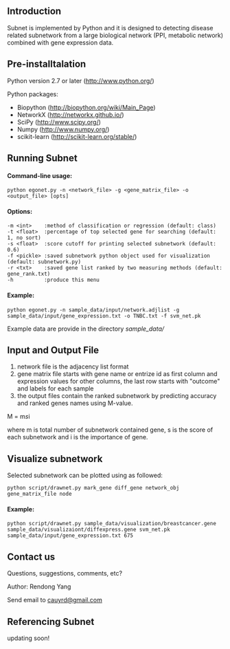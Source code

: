 Introduction
------------
Subnet is implemented by Python and it is designed to detecting disease related subnetwork from a large biological network (PPI, metabolic network) combined with gene expression data.

Pre-installtalation
-------------------
Python version 2.7 or later (http://www.python.org/)

Python packages:

* Biopython (http://biopython.org/wiki/Main_Page)
* NetworkX (http://networkx.github.io/)
* SciPy (http://www.scipy.org/)
* Numpy (http://www.numpy.org/)
* scikit-learn (http://scikit-learn.org/stable/)

Running Subnet
------------------
#### Command-line usage:
    python egonet.py -n <network_file> -g <gene_matrix_file> -o <output_file> [opts]
#### Options:
	-m <int>	:method of classification or regression (default: class)
	-t <float>	:percentage of top selected gene for searching (default: 1, no sort)
	-s <float>	:score cutoff for printing selected subnetwork (default: 0.6)
	-f <pickle>	:saved subnetwork python object used for visualization (default: subnetwork.py)
	-r <txt>	:saved gene list ranked by two measuring methods (default: gene_rank.txt)
	-h      	:produce this menu
#### Example:
    python egonet.py -n sample_data/input/network.adjlist -g sample_data/input/gene_expression.txt -o TNBC.txt -f svm_net.pk
Example data are provide in the directory *sample_data/*

Input and Output File
------
1. network file is the adjacency list format
2. gene matrix file starts with gene name or entrize id as first column and expression values for other columns, the last row starts with "outcome" and labels for each sample
3. the output files contain the ranked subnetwork by predicting accuracy and ranked genes names using M-value.

 M = m*s*i
 
where m is total number of subnetwork contained gene, s is the score of each subnetwork and i is the importance of gene.

Visualize subnetwork
-------------------
Selected subnetwork can be plotted using as followed:

    python script/drawnet.py mark_gene diff_gene network_obj gene_matrix_file node

#### Example:
    python script/drawnet.py sample_data/visualization/breastcancer.gene sample_data/visualizaiont/diffexpress.gene svm_net.pk sample_data/input/gene_expression.txt 675

Contact us
----------
Questions, suggestions, comments, etc?

Author: Rendong Yang

Send email to cauyrd@gmail.com

Referencing Subnet 
----------------------
updating soon!
